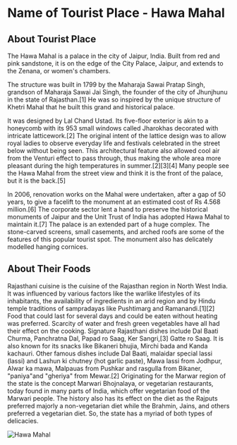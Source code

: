 # Name of Tourist Place - Hawa Mahal

## About Tourist Place 
The Hawa Mahal is a palace in the city of Jaipur, India. Built from red and pink sandstone, it is on the edge of the City Palace, Jaipur, and extends to the Zenana, or women's chambers.

The structure was built in 1799 by the Maharaja Sawai Pratap Singh, grandson of Maharaja Sawai Jai Singh, the founder of the city of Jhunjhunu in the state of Rajasthan.[1] He was so inspired by the unique structure of Khetri Mahal that he built this grand and historical palace.

It was designed by Lal Chand Ustad. Its five-floor exterior is akin to a honeycomb with its 953 small windows called Jharokhas decorated with intricate latticework.[2] The original intent of the lattice design was to allow royal ladies to observe everyday life and festivals celebrated in the street below without being seen. This architectural feature also allowed cool air from the Venturi effect to pass through, thus making the whole area more pleasant during the high temperatures in summer.[2][3][4] Many people see the Hawa Mahal from the street view and think it is the front of the palace, but it is the back.[5]

In 2006, renovation works on the Mahal were undertaken, after a gap of 50 years, to give a facelift to the monument at an estimated cost of Rs 4.568  million.[6] The corporate sector lent a hand to preserve the historical monuments of Jaipur and the Unit Trust of India has adopted Hawa Mahal to maintain it.[7] The palace is an extended part of a huge complex. The stone-carved screens, small casements, and arched roofs are some of the features of this popular tourist spot. The monument also has delicately modelled hanging cornices.

## About Their Foods
Rajasthani cuisine is the cuisine of the Rajasthan region in North West India. It was influenced by various factors like the warlike lifestyles of its inhabitants, the availability of ingredients in an arid region and by Hindu temple traditions of sampradayas like Pushtimarg and Ramanandi.[1][2] Food that could last for several days and could be eaten without heating was preferred. Scarcity of water and fresh green vegetables have all had their effect on the cooking. Signature Rajasthani dishes include Dal Baati Churma, Panchratna Dal, Papad ro Saag, Ker Sangri,[3] Gatte ro Saag. It is also known for its snacks like Bikaneri bhujia, Mirchi bada and Kanda kachauri. Other famous dishes include Dal Baati, malaidar special lassi (lassi) and Lashun ki chutney (hot garlic paste), Mawa lassi from Jodhpur, Alwar ka mawa, Malpauas from Pushkar and rasgulla from Bikaner, "paniya"and "gheriya" from Mewar.[2] Originating for the Marwar region of the state is the concept Marwari Bhojnalaya, or vegetarian restaurants, today found in many parts of India, which offer vegetarian food of the Marwari people. The history also has its effect on the diet as the Rajputs preferred majorly a non-vegetarian diet while the Brahmin, Jains, and others preferred a vegetarian diet. So, the state has a myriad of both types of delicacies.

<img align="center" src="https://static.toiimg.com/img/101335068/Master.jpg" alt="Hawa Mahal"/>

<!--Example: <img align="center" src="https://lotustours.in/assets/img/taj/photo-room-detail-1.jpg" alt="Taj Mahal"/> -->
